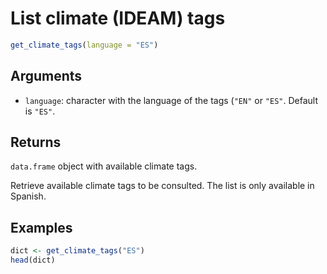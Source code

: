 # List climate (IDEAM) tags

```r
get_climate_tags(language = "ES")
```

## Arguments

- `language`: character with the language of the tags (`"EN"` or `"ES"`. Default is `"ES"`.

## Returns

`data.frame` object with available climate tags.

Retrieve available climate tags to be consulted. The list is only available in Spanish.

## Examples

```r
dict <- get_climate_tags("ES")
head(dict)
```
